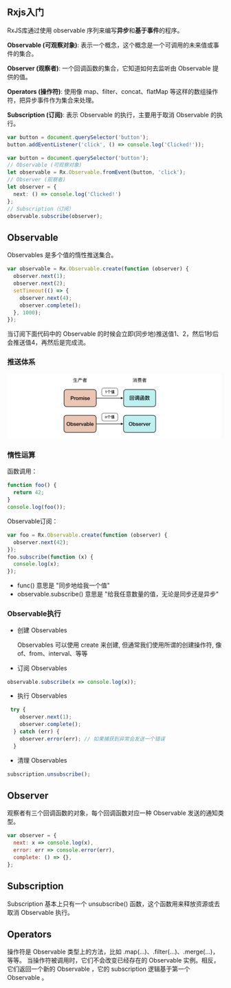 ## Rxjs入门

RxJS库通过使用 observable 序列来编写**异步**和**基于事件**的程序。

**Observable (可观察对象)**: 表示一个概念，这个概念是一个可调用的未来值或事件的集合。

**Observer (观察者)**: 一个回调函数的集合，它知道如何去监听由 Observable 提供的值。

**Operators (操作符)**: 使用像 map、filter、concat、flatMap 等这样的数组操作符，把异步事件作为集合来处理。

**Subscription (订阅)**: 表示 Observable 的执行，主要用于取消 Observable 的执行。

```typescript
var button = document.querySelector('button');
button.addEventListener('click', () => console.log('Clicked!'));
```

```typescript
var button = document.querySelector('button');
// Observable (可观察对象)
let observable = Rx.Observable.fromEvent(button, 'click');
// Observer (观察者)
let observer = {
  next: () => console.log('Clicked!')
}; 
// Subscription（订阅）
observable.subscribe(observer); 
```

## Observable
Observables 是多个值的惰性推送集合。

```javascript
var observable = Rx.Observable.create(function (observer) {
  observer.next(1);
  observer.next(2);
  setTimeout(() => {
    observer.next(4);
    observer.complete();
  }, 1000);
});
```
当订阅下面代码中的 Observable 的时候会立即(同步地)推送值1、2，然后1秒后会推送值4，再然后是完成流。

### 推送体系
![rxjs推送体系](/images/rxjs-push-model.jpg)

### 惰性运算
函数调用：
```javascript
function foo() {
  return 42;
}
console.log(foo());
```
Observable订阅：
```javascript
var foo = Rx.Observable.create(function (observer) {
  observer.next(42);
});
foo.subscribe(function (x) {
  console.log(x);
});
```

- func() 意思是 "同步地给我一个值"
- observable.subscribe() 意思是 "给我任意数量的值，无论是同步还是异步"

### Observable执行
- 创建 Observables
    
    Observables 可以使用 create 来创建, 但通常我们使用所谓的创建操作符, 像 of、from、interval、等等
- 订阅 Observables
```javascript
observable.subscribe(x => console.log(x));
```
- 执行 Observables
```javascript
 try {
    observer.next(1);
    observer.complete();
  } catch (err) {
    observer.error(err); // 如果捕获到异常会发送一个错误
  }
```
- 清理 Observables
```javascript
subscription.unsubscribe();
```

## Observer
观察者有三个回调函数的对象，每个回调函数对应一种 Observable 发送的通知类型。
```javascript
var observer = {
  next: x => console.log(x),
  error: err => console.error(err),
  complete: () => {},
};
```

## Subscription
Subscription 基本上只有一个 unsubscribe() 函数，这个函数用来释放资源或去取消 Observable 执行。

## Operators
操作符是 Observable 类型上的方法，比如 .map(...)、.filter(...)、.merge(...)，等等。
当操作符被调用时，它们不会改变已经存在的 Observable 实例。相反，它们返回一个新的 Observable ，它的 subscription 逻辑基于第一个 Observable 。